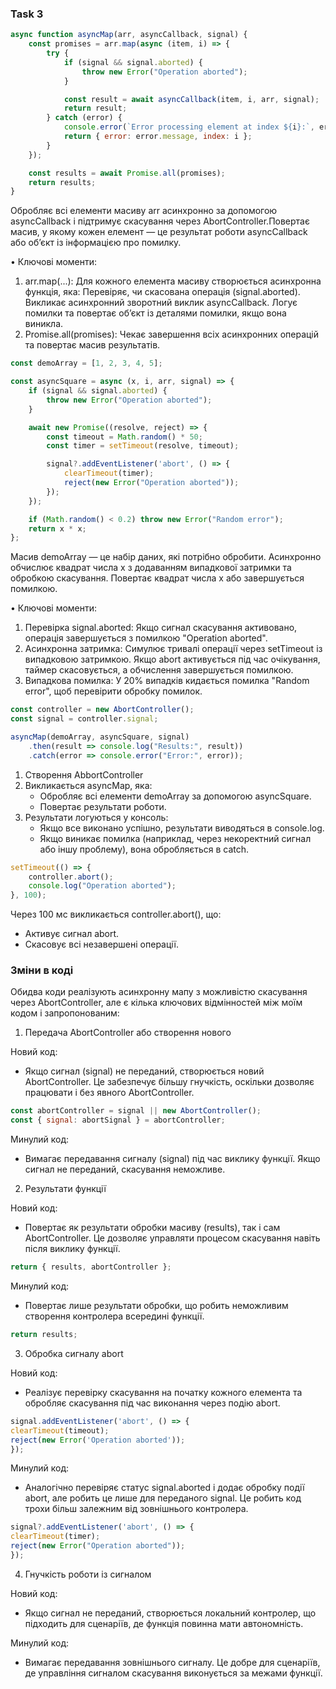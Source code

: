 ### Task 3

```javascript
async function asyncMap(arr, asyncCallback, signal) {
    const promises = arr.map(async (item, i) => {
        try {
            if (signal && signal.aborted) {
                throw new Error("Operation aborted");
            }

            const result = await asyncCallback(item, i, arr, signal);
            return result;
        } catch (error) {
            console.error(`Error processing element at index ${i}:`, error);
            return { error: error.message, index: i };
        }
    });

    const results = await Promise.all(promises);
    return results;
}
```
Обробляє всі елементи масиву arr асинхронно за допомогою asyncCallback і підтримує скасування через AbortController.Повертає масив, у якому кожен елемент — це результат роботи asyncCallback або об’єкт із інформацією про помилку.

•	Ключові моменти:
1.	arr.map(...): Для кожного елемента масиву створюється асинхронна функція, яка:	Перевіряє, чи скасована операція (signal.aborted).	Викликає асинхронний зворотний виклик asyncCallback.	Логує помилки та повертає об’єкт із деталями помилки, якщо вона виникла.
2.	Promise.all(promises): Чекає завершення всіх асинхронних операцій та повертає масив результатів.

```javascript
const demoArray = [1, 2, 3, 4, 5];

const asyncSquare = async (x, i, arr, signal) => {
    if (signal && signal.aborted) {
        throw new Error("Operation aborted");
    }

    await new Promise((resolve, reject) => {
        const timeout = Math.random() * 50;
        const timer = setTimeout(resolve, timeout);

        signal?.addEventListener('abort', () => {
            clearTimeout(timer);
            reject(new Error("Operation aborted"));
        });
    });

    if (Math.random() < 0.2) throw new Error("Random error");
    return x * x;
};
```
Масив demoArray — це набір даних, які потрібно обробити. Асинхронно обчислює квадрат числа x з додаванням випадкової затримки та обробкою скасування. Повертає квадрат числа x або завершується помилкою.

•	Ключові моменти:
1.	Перевірка signal.aborted:
	Якщо сигнал скасування активовано, операція завершується з помилкою "Operation aborted".
2.	Асинхронна затримка:
	Симулює тривалі операції через setTimeout із випадковою затримкою.	Якщо abort активується під час очікування, таймер скасовується, а обчислення завершується помилкою.
3.	Випадкова помилка:
У 20% випадків кидається помилка "Random error", щоб перевірити обробку помилок.

```javascript
const controller = new AbortController();
const signal = controller.signal;

asyncMap(demoArray, asyncSquare, signal)
    .then(result => console.log("Results:", result))
    .catch(error => console.error("Error:", error));
```
1. Cтворення AbbortController
2. Викликається asyncMap, яка:
   *	Обробляє всі елементи demoArray за допомогою asyncSquare.
   *	Повертає результати роботи.
3. Результати логуються у консоль:
   *	Якщо все виконано успішно, результати виводяться в console.log.
   *	Якщо виникає помилка (наприклад, через некоректний сигнал або іншу проблему), вона обробляється в catch.

```javascript
setTimeout(() => {
    controller.abort();
    console.log("Operation aborted");
}, 100);
```
Через 100 мс викликається controller.abort(), що:
*	Активує сигнал abort.
*	Скасовує всі незавершені операції.

### Зміни в коді

Обидва коди реалізують асинхронну мапу з можливістю скасування через AbortController, але є кілька ключових відмінностей між моїм кодом і запропонованим:

1. Передача AbortController або створення нового

Новий код:
* Якщо сигнал (signal) не переданий, створюється новий AbortController. Це забезпечує більшу гнучкість, оскільки дозволяє працювати і без явного AbortController.

```javascript
const abortController = signal || new AbortController();
const { signal: abortSignal } = abortController;
```

Минулий код:
* Вимагає передавання сигналу (signal) під час виклику функції. Якщо сигнал не переданий, скасування неможливе.


2. Результати функції

Новий код:
*	Повертає як результати обробки масиву (results), так і сам AbortController. Це дозволяє управляти процесом скасування навіть після виклику функції.

```javascript
return { results, abortController };
```

Минулий код:
*	Повертає лише результати обробки, що робить неможливим створення контролера всередині функції.

```javascript
return results;
```

3. Обробка сигналу abort

Новий код:
*	Реалізує перевірку скасування на початку кожного елемента та обробляє скасування під час виконання через подію abort.

```javascript
signal.addEventListener('abort', () => {
clearTimeout(timeout);
reject(new Error('Operation aborted'));
});
```

Минулий код:
*	Аналогічно перевіряє статус signal.aborted і додає обробку події abort, але робить це лише для переданого signal. Це робить код трохи більш залежним від зовнішнього контролера.

```javascript
signal?.addEventListener('abort', () => {
clearTimeout(timer);
reject(new Error("Operation aborted"));
});
```


4. Гнучкість роботи із сигналом

Новий код:
*	Якщо сигнал не переданий, створюється локальний контролер, що підходить для сценаріїв, де функція повинна мати автономність.

Минулий код:
*	Вимагає передавання зовнішнього сигналу. Це добре для сценаріїв, де управління сигналом скасування виконується за межами функції.


